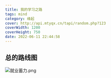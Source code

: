 ```yaml
---
title: 我的学习之路
tags: mind
category: 缘起
cover: http://api.mtyqx.cn/tapi/random.php?123
coverWidth: 1200
coverHeight: 750
date: 2022-06-11 22:44:58
---
```



## 总的路线图
![就业蓄力.png](https://s2.loli.net/2022/06/11/qIfuYjhyUk97rdt.png)
